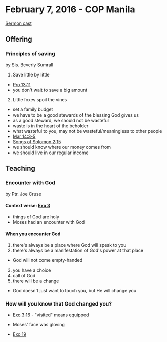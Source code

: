 # February 7, 2016 - COP Manila

[Sermon cast](http://livestream.com/cathedralofpraise/cathedralofpraiseph/videos/111702707)

## Offering

### Principles of saving
by Sis. Beverly Sumrall

1. Save little by little
  - [Pro 13:11](http://www.biblestudytools.com/proverbs/13-11.html)
  - you don't wait to save a big amount

2. Little foxes spoil the vines
  - set a family budget
  - we have to be a good stewards of the blessing God gives us
  - as a good steward, we should not be wasteful
  - waste is in the heart of the beholder
  - what wasteful to you, may not be wasteful/meaningless to other people
  - [Mar 14:3-5](http://www.biblestudytools.com/passage/?q=mark+14:3-5)
  - [Songs of Solomon 2:15](http://www.biblestudytools.com/song-of-solomon/2-15.html)
  - we should know where our money comes from
  - we should live in our regular income

## Teaching

### Encounter with God
by Ptr. Joe Cruse

#### Context verse: [Exo 3](http://www.biblestudytools.com/exodus/3.html)
- things of God are holy
- Moses had an encounter with God

#### When you encounter God
1. there's always be a place where God will speak to you
2. there's always be a manifestation of God's power at that place
  - God will not come empty-handed
3. you have a choice
4. call of God
5. there will be a change
  - God doesn't just want to touch you, but He will change you

### How will you know that God changed you?
- [Exo 3:16](http://www.biblestudytools.com/exodus/3-16.html) - "visited" means equipped
- Moses' face was gloving

- [Exo 19](http://www.biblestudytools.com/exodus/19.html)
